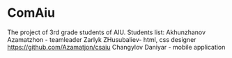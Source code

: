 # ComAiu
The project of 3rd grade students of AIU. Students list: Akhunzhanov Azamatzhon - teamleader 
Zarlyk ZHusubaliev- html, css designer https://github.com/Azamatjon/csaiu
Changylov Daniyar - mobile application 
